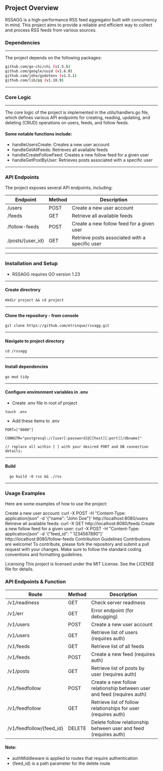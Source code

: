 ## Project Overview

RSSAGG is a high-performance RSS feed aggregator built with concurrency in mind. This project aims to provide a reliable
and efficient way to collect and process RSS feeds from various sources.

### Dependencies

---

The project depends on the following packages:

```bash
github.com/go-chi/chi (v1.5.5)
github.com/google/uuid (v1.6.0)
github.com/joho/godotenv (v1.5.1)
github.com/lib/pq (v1.10.9)
```

---

### Core Logic

---
The core logic of the project is implemented in the utils/handlers.go file, which defines various API endpoints for
creating, reading, updating, and deleting (CRUD) operations on users, feeds, and follow feeds.

#### Some notable functions include:

- handleUsersCreate: Creates a new user account
- handleGetAllFeeds: Retrieves all available feeds
- handleCreateFollowFeed: Creates a new follow feed for a given user
- handleGetPostByUser: Retrieves posts associated with a specific user

---

### API Endpoints

The project exposes several API endpoints, including:

| Endpoint         | Method | Description                                    | 
|------------------|--------|------------------------------------------------| 
| /users           | POST   | Create a new user account                      | 
| /feeds           | GET    | Retrieve all available feeds                   |
| /follow-feeds    | POST   | Create a new follow feed for a given user      | 
| /posts/{user_id} | GET    | Retrieve posts associated with a specific user |

---

### Installation and Setup

- RSSAGG requires GO version 1.23

---

#### Create directrory

```shell
mkdir project && cd project
```

---

#### Clone the repository - from console

```shell
git clone https://github.com/etrinque/rssagg.git
```

---

#### Navigate to project directory

```shell
cd /rssagg
```

---

#### Install dependencies

```shell
go mod tidy 
```

---

#### Configure environment variables in .env

- Create .env file in root of project

```shell
touch .env 
```

- Add these items to .env

```
PORT=["8080"]
 
CONNSTR="postgresql://[user[:password]@][host][:port][/dbname]"

// replace all within [ ] with your desired PORT and DB connection details;
```

---

#### Build

```shell
  go build -O rss && ./rss
```

---

### Usage Examples

Here are some examples of how to use the project:

Create a new user account: curl -X POST -H "Content-Type: application/json" -d '{"name": "John
Doe"}' http://localhost:8080/users
Retrieve all available feeds: curl -X GET http://localhost:8080/feeds
Create a new follow feed for a given user: curl -X POST -H "Content-Type: application/json" -d '{"feed_id": "
1234567890"}' http://localhost:8080/follow-feeds
Contribution Guidelines
Contributions are welcome! To contribute, please fork the repository and submit a pull request with your changes. Make
sure to follow the standard coding conventions and formatting guidelines.

Licensing
This project is licensed under the MIT License. See the LICENSE file for details.

### API Endpoints & Function

| Route                    | Method | Description                                                            | 
|--------------------------|--------|------------------------------------------------------------------------|
| /v1/readiness            | GET    | Check server readiness                                                 |
| /v1/err                  | GET    | Error endpoint (for debugging)                                         |
| /v1/users                | POST   | Create a new user account                                              |
| /v1/users                | GET    | Retrieve list of users (requires auth)                                 |
| /v1/feeds                | GET    | Retrieve list of all feeds                                             |
| /v1/feeds                | POST   | Create a new feed (requires auth)                                      |
| /v1/posts                | GET    | Retrieve list of posts by user (requires auth)                         |
| /v1/feedfollow           | POST   | Create a new follow relationship between user and feed (requires auth) |
| /v1/feedfollow           | GET    | Retrieve list of follow relationships for user (requires auth)         |
| /v1/feedfollow/{feed_id} | DELETE | Delete follow relationship between user and feed (requires auth)       |

#### Note:

- authMiddleware is applied to routes that require authentication
- {feed_id} is a path parameter for the delete route